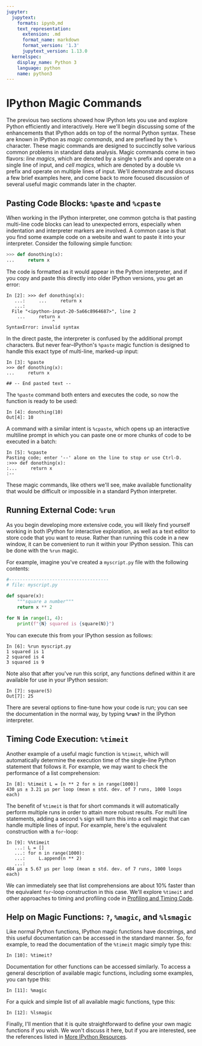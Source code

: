 ```yaml
---
jupyter:
  jupytext:
    formats: ipynb,md
    text_representation:
      extension: .md
      format_name: markdown
      format_version: '1.3'
      jupytext_version: 1.13.0
  kernelspec:
    display_name: Python 3
    language: python
    name: python3
---
```


# IPython Magic Commands


The previous two sections showed how IPython lets you use and explore Python efficiently and interactively.
Here we'll begin discussing some of the enhancements that IPython adds on top of the normal Python syntax.
These are known in IPython as *magic commands*, and are prefixed by the ``%`` character.
These magic commands are designed to succinctly solve various common problems in standard data analysis.
Magic commands come in two flavors: *line magics*, which are denoted by a single ``%`` prefix and operate on a single line of input, and *cell magics*, which are denoted by a double ``%%`` prefix and operate on multiple lines of input.
We'll demonstrate and discuss a few brief examples here, and come back to more focused discussion of several useful magic commands later in the chapter.

<!-- #region -->
## Pasting Code Blocks: ``%paste`` and ``%cpaste``

When working in the IPython interpreter, one common gotcha is that pasting multi-line code blocks can lead to unexpected errors, especially when indentation and interpreter markers are involved.
A common case is that you find some example code on a website and want to paste it into your interpreter.
Consider the following simple function:

``` python
>>> def donothing(x):
...     return x

```
The code is formatted as it would appear in the Python interpreter, and if you copy and paste this directly into older IPython versions, you get an error:

```ipython
In [2]: >>> def donothing(x):
   ...:     ...     return x
   ...:     
  File "<ipython-input-20-5a66c8964687>", line 2
    ...     return x
                 ^
SyntaxError: invalid syntax
```

In the direct paste, the interpreter is confused by the additional prompt characters.
But never fear–IPython's ``%paste`` magic function is designed to handle this exact type of multi-line, marked-up input:

```ipython
In [3]: %paste
>>> def donothing(x):
...     return x

## -- End pasted text --
```

The ``%paste`` command both enters and executes the code, so now the function is ready to be used:

```ipython
In [4]: donothing(10)
Out[4]: 10
```

A command with a similar intent is ``%cpaste``, which opens up an interactive multiline prompt in which you can paste one or more chunks of code to be executed in a batch:

```ipython
In [5]: %cpaste
Pasting code; enter '--' alone on the line to stop or use Ctrl-D.
:>>> def donothing(x):
:...     return x
:--
```

These magic commands, like others we'll see, make available functionality that would be difficult or impossible in a standard Python interpreter.
<!-- #endregion -->

<!-- #region -->
## Running External Code: ``%run``
As you begin developing more extensive code, you will likely find yourself working in both IPython for interactive exploration, as well as a text editor to store code that you want to reuse.
Rather than running this code in a new window, it can be convenient to run it within your IPython session.
This can be done with the ``%run`` magic.

For example, imagine you've created a ``myscript.py`` file with the following contents:

```python
#-------------------------------------
# file: myscript.py

def square(x):
    """square a number"""
    return x ** 2

for N in range(1, 4):
    print(f"{N} squared is {square(N)}")
```

You can execute this from your IPython session as follows:

```ipython
In [6]: %run myscript.py
1 squared is 1
2 squared is 4
3 squared is 9
```

Note also that after you've run this script, any functions defined within it are available for use in your IPython session:

```ipython
In [7]: square(5)
Out[7]: 25
```

There are several options to fine-tune how your code is run; you can see the documentation in the normal way, by typing **``%run?``** in the IPython interpreter.
<!-- #endregion -->

## Timing Code Execution: ``%timeit``
Another example of a useful magic function is ``%timeit``, which will automatically determine the execution time of the single-line Python statement that follows it.
For example, we may want to check the performance of a list comprehension:

```ipython
In [8]: %timeit L = [n ** 2 for n in range(1000)]
430 µs ± 3.21 µs per loop (mean ± std. dev. of 7 runs, 1000 loops each)
```

The benefit of ``%timeit`` is that for short commands it will automatically perform multiple runs in order to attain more robust results.
For multi line statements, adding a second ``%`` sign will turn this into a cell magic that can handle multiple lines of input.
For example, here's the equivalent construction with a ``for``-loop:

```ipython
In [9]: %%timeit
   ...: L = []
   ...: for n in range(1000):
   ...:     L.append(n ** 2)
   ...: 
484 µs ± 5.67 µs per loop (mean ± std. dev. of 7 runs, 1000 loops each)
```

We can immediately see that list comprehensions are about 10% faster than the equivalent ``for``-loop construction in this case.
We'll explore ``%timeit`` and other approaches to timing and profiling code in [Profiling and Timing Code](01.07-Timing-and-Profiling.ipynb).


## Help on Magic Functions: ``?``, ``%magic``, and ``%lsmagic``

Like normal Python functions, IPython magic functions have docstrings, and this useful
documentation can be accessed in the standard manner.
So, for example, to read the documentation of the ``%timeit`` magic simply type this:

```ipython
In [10]: %timeit?
```

Documentation for other functions can be accessed similarly.
To access a general description of available magic functions, including some examples, you can type this:

```ipython
In [11]: %magic
```

For a quick and simple list of all available magic functions, type this:

```ipython
In [12]: %lsmagic
```

Finally, I'll mention that it is quite straightforward to define your own magic functions if you wish.
We won't discuss it here, but if you are interested, see the references listed in [More IPython Resources](01.08-More-IPython-Resources.ipynb).
